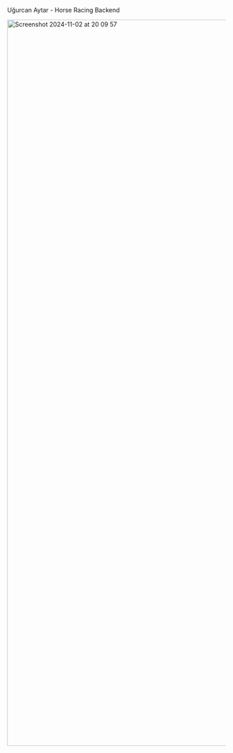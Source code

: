 Uğurcan Aytar - Horse Racing Backend


<img width="1674" alt="Screenshot 2024-11-02 at 20 09 57" src="https://github.com/user-attachments/assets/cfc10d21-6395-48dc-9822-bdae6e7817fc">
